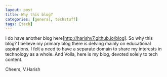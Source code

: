 ```yaml
---
layout: post
title: Why this blog?
categories: [general, techstuff]
tags: [tech]
---
```


I do have another blog here[http://harishv7.github.io/blog]. So why this blog? I believe my primary blog there is delving mainly on educational aspirations. I felt a need to have a separate domain to share my interests in technology as a whole. And Voila, here is my blog, devoted solely to tech content.

Cheers,
V.Harish